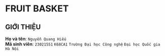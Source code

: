 # **FRUIT BASKET**  
## GIỚI THIỆU  
**Họ và tên**: `Nguyễn Quang Hiếu`  
**Mã sinh viên**: `23021551` `K68CA1` `Trường Đại học Công nghệ` `Đại học Quốc gia Hà Nội`  

